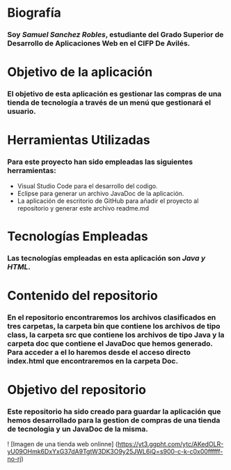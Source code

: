# Biografía
### Soy *Samuel Sanchez Robles*, estudiante del Grado Superior de Desarrollo de Aplicaciones Web en el CIFP De Avilés.

# Objetivo de la aplicación
### El objetivo de esta aplicación es **gestionar las compras de una tienda de tecnología** a través de un menú que gestionará el usuario.

# Herramientas Utilizadas
### Para este proyecto han sido empleadas las siguientes herramientas:
- Visual Studio Code para el desarrollo del codigo.
- Eclipse para generar un archivo JavaDoc de la aplicación.
- La aplicación de escritorio de GitHub para añadir el proyecto al repositorio y generar este archivo readme.md

# Tecnologías Empleadas
### Las tecnologías empleadas en esta aplicación son *Java y HTML*.

# Contenido del repositorio
### En el repositorio encontraremos los archivos clasificados en tres carpetas, la carpeta bin que contiene los archivos de tipo class, la carpeta src que contiene los archivos de tipo Java y la carpeta doc que contiene el JavaDoc que hemos generado. Para acceder a el lo haremos desde el acceso directo index.html que encontraremos en la carpeta Doc.
 
# Objetivo del repositorio 
### Este repositorio ha sido creado para guardar la aplicación que hemos desarrollado para la gestion de compras de una tienda de tecnologia y un JavaDoc de la misma.
! [Imagen de una tienda web onlinne] (https://yt3.ggpht.com/ytc/AKedOLR-yU09OHmk6DxYxG37dA9TgtW3DK3O9y25JWL6iQ=s900-c-k-c0x00ffffff-no-rj)